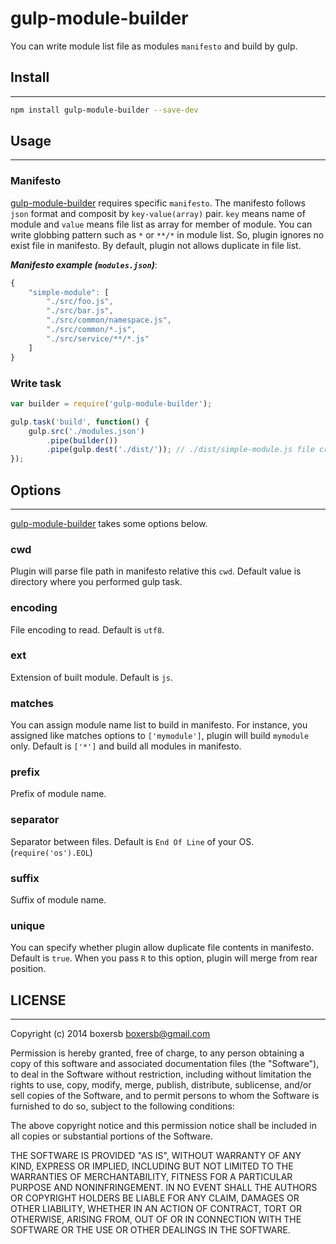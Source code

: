 [gulp-module-builder]:https://github.com/boxersb/gulp-module-builder.git

# gulp-module-builder

You can write module list file as modules `manifesto` and build by gulp.

## Install
----

```bash
npm install gulp-module-builder --save-dev
```

## Usage
----

### Manifesto

[gulp-module-builder] requires specific `manifesto`.
The manifesto follows `json` format and composit by `key-value(array)` pair.
`key` means name of module and `value` means file list as array for member of module.
You can write globbing pattern such as `*` or `**/*` in module list. So, plugin ignores no exist file in manifesto. By default, plugin not allows duplicate in file list.

***Manifesto example (`modules.json`)***:
```js
{
    "simple-module": [
        "./src/foo.js",
        "./src/bar.js",
        "./src/common/namespace.js",
        "./src/common/*.js",
        "./src/service/**/*.js"
    ]
}
```

### Write task

```js
var builder = require('gulp-module-builder');

gulp.task('build', function() {
    gulp.src('./modules.json')
        .pipe(builder())
        .pipe(gulp.dest('./dist/')); // ./dist/simple-module.js file created.
});
```



## Options
----
[gulp-module-builder] takes some options below.

### cwd
Plugin will parse file path in manifesto relative this `cwd`.
Default value is directory where you performed gulp task.

### encoding
File encoding to read. Default is ``utf8``.

### ext
Extension of built module. Default is ``js``.

### matches
You can assign module name list to build in manifesto.
For instance, you assigned like matches options to `['mymodule']`, plugin will build `mymodule` only. Default is `['*']` and build all modules in manifesto.

### prefix
Prefix of module name.

### separator
Separator between files. Default is `End Of Line` of your OS. (``require('os').EOL``)

### suffix
Suffix of module name.

### unique
You can specify whether plugin allow duplicate file contents in manifesto.
Default is `true`.
When you pass `R` to this option, plugin will merge from rear position.



## LICENSE
----
Copyright (c) 2014 boxersb <boxersb@gmail.com>

Permission is hereby granted, free of charge, to any person
obtaining a copy of this software and associated documentation
files (the "Software"), to deal in the Software without
restriction, including without limitation the rights to use,
copy, modify, merge, publish, distribute, sublicense, and/or sell
copies of the Software, and to permit persons to whom the
Software is furnished to do so, subject to the following
conditions:

The above copyright notice and this permission notice shall be
included in all copies or substantial portions of the Software.

THE SOFTWARE IS PROVIDED "AS IS", WITHOUT WARRANTY OF ANY KIND,
EXPRESS OR IMPLIED, INCLUDING BUT NOT LIMITED TO THE WARRANTIES
OF MERCHANTABILITY, FITNESS FOR A PARTICULAR PURPOSE AND
NONINFRINGEMENT. IN NO EVENT SHALL THE AUTHORS OR COPYRIGHT
HOLDERS BE LIABLE FOR ANY CLAIM, DAMAGES OR OTHER LIABILITY,
WHETHER IN AN ACTION OF CONTRACT, TORT OR OTHERWISE, ARISING
FROM, OUT OF OR IN CONNECTION WITH THE SOFTWARE OR THE USE OR
OTHER DEALINGS IN THE SOFTWARE.

